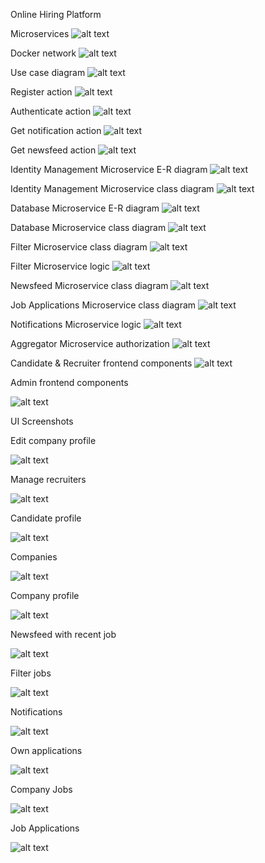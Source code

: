 Online Hiring Platform

Microservices
![alt text](https://github.com/danielrotariu00/online-hiring-platform/blob/main/microservices.png)

Docker network
![alt text](https://github.com/danielrotariu00/online-hiring-platform/blob/main/docker.png)

Use case diagram
![alt text](https://github.com/danielrotariu00/online-hiring-platform/blob/main/use-case-diagram.png)

Register action
![alt text](https://github.com/danielrotariu00/online-hiring-platform/blob/main/register.png)

Authenticate action
![alt text](https://github.com/danielrotariu00/online-hiring-platform/blob/main/authenticate.png)

Get notification action
![alt text](https://github.com/danielrotariu00/online-hiring-platform/blob/main/notification.png)

Get newsfeed action
![alt text](https://github.com/danielrotariu00/online-hiring-platform/blob/main/newsfeed.png)

Identity Management Microservice E-R diagram
![alt text](https://github.com/danielrotariu00/online-hiring-platform/blob/main/idm-er.png)

Identity Management Microservice class diagram
![alt text](https://github.com/danielrotariu00/online-hiring-platform/blob/main/idm-class.png)

Database Microservice E-R diagram
![alt text](https://github.com/danielrotariu00/online-hiring-platform/blob/main/database-er.png)

Database Microservice class diagram
![alt text](https://github.com/danielrotariu00/online-hiring-platform/blob/main/database-class.png)

Filter Microservice class diagram
![alt text](https://github.com/danielrotariu00/online-hiring-platform/blob/main/filter-class.png)

Filter Microservice logic
![alt text](https://github.com/danielrotariu00/online-hiring-platform/blob/main/filter-logic.png)

Newsfeed Microservice class diagram
![alt text](https://github.com/danielrotariu00/online-hiring-platform/blob/main/newsfeed-class.png)

Job Applications Microservice class diagram
![alt text](https://github.com/danielrotariu00/online-hiring-platform/blob/main/ja-class.png)

Notifications Microservice logic
![alt text](https://github.com/danielrotariu00/online-hiring-platform/blob/main/notifications-logic.png)

Aggregator Microservice authorization
![alt text](https://github.com/danielrotariu00/online-hiring-platform/blob/main/aggregator-routing.png)

Candidate & Recruiter frontend components
![alt text](https://github.com/danielrotariu00/online-hiring-platform/blob/main/users-frontend.png)

Admin frontend components

![alt text](https://github.com/danielrotariu00/online-hiring-platform/blob/main/admin-frontend.png)

UI Screenshots

Edit company profile

![alt text](https://github.com/danielrotariu00/online-hiring-platform/blob/main/01.png)

Manage recruiters

![alt text](https://github.com/danielrotariu00/online-hiring-platform/blob/main/02.png)

Candidate profile

![alt text](https://github.com/danielrotariu00/online-hiring-platform/blob/main/03.png)

Companies

![alt text](https://github.com/danielrotariu00/online-hiring-platform/blob/main/04.png)

Company profile

![alt text](https://github.com/danielrotariu00/online-hiring-platform/blob/main/05.png)

Newsfeed with recent job

![alt text](https://github.com/danielrotariu00/online-hiring-platform/blob/main/06.png)

Filter jobs

![alt text](https://github.com/danielrotariu00/online-hiring-platform/blob/main/07.png)

Notifications

![alt text](https://github.com/danielrotariu00/online-hiring-platform/blob/main/08.png)

Own applications

![alt text](https://github.com/danielrotariu00/online-hiring-platform/blob/main/09.png)

Company Jobs

![alt text](https://github.com/danielrotariu00/online-hiring-platform/blob/main/10.png)

Job Applications

![alt text](https://github.com/danielrotariu00/online-hiring-platform/blob/main/11.png)

